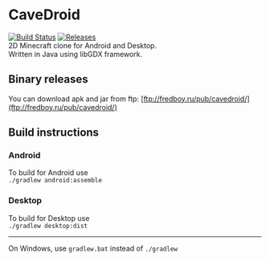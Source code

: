 # CaveDroid
[![Build Status](https://travis-ci.org/fredboy/cavedroid.svg?branch=master)](https://travis-ci.org/fredboy/cavedroid)
[![Releases](https://img.shields.io/github/release/fredboy/cavedroid.svg)](https://github.com/fredboy/cavedroid/releases/latest) <br>
2D Minecraft clone for Android and Desktop. <br>
Written in Java using libGDX framework. <br>
## Binary releases
You can download apk and jar from ftp: [ftp://fredboy.ru/pub/cavedroid/](ftp://fredboy.ru/pub/cavedroid/)
## Build instructions
### Android
To build for Android use <br>
`./gradlew android:assemble` <br>
### Desktop
To build for Desktop use <br>
`./gradlew desktop:dist` <br>
***
On Windows, use `gradlew.bat` instead of `./gradlew`

